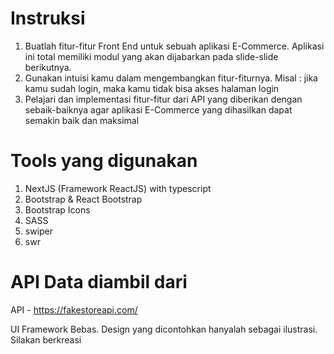 # Instruksi

1. Buatlah fitur-fitur Front End untuk sebuah aplikasi E-Commerce. Aplikasi ini total memiliki modul yang akan dijabarkan pada slide-slide berikutnya.
2. Gunakan intuisi kamu dalam mengembangkan fitur-fiturnya. Misal : jika kamu sudah login, maka kamu tidak bisa akses halaman login
3. Pelajari dan implementasi fitur-fitur dari API yang diberikan dengan sebaik-baiknya agar aplikasi E-Commerce yang dihasilkan dapat semakin baik dan maksimal

# Tools yang digunakan

1. NextJS (Framework ReactJS) with typescript
2. Bootstrap & React Bootstrap
3. Bootstrap Icons
4. SASS
5. swiper
6. swr

# API Data diambil dari

API - https://fakestoreapi.com/

UI Framework Bebas. Design yang dicontohkan hanyalah sebagai ilustrasi. Silakan berkreasi
